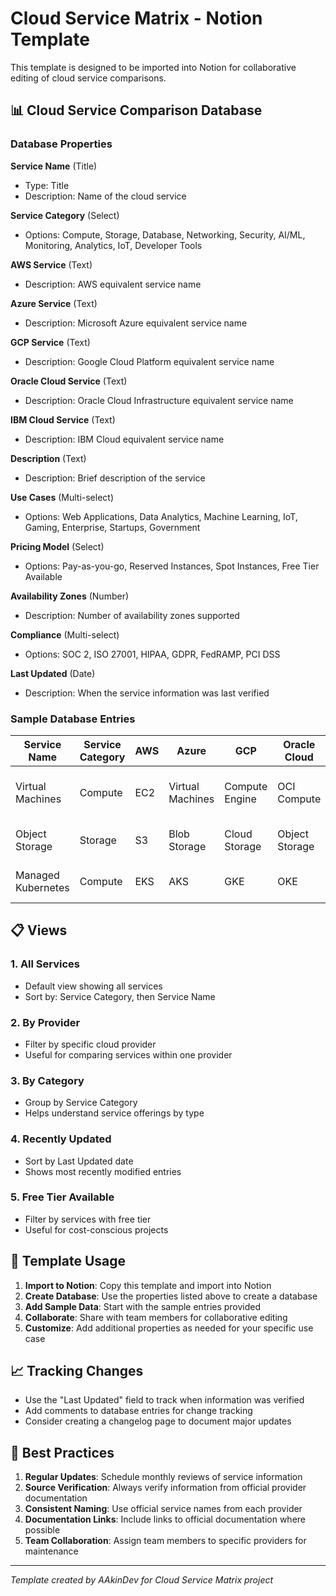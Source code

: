 # Cloud Service Matrix - Notion Template

This template is designed to be imported into Notion for collaborative editing of cloud service comparisons.

## 📊 Cloud Service Comparison Database

### Database Properties

**Service Name** (Title)
- Type: Title
- Description: Name of the cloud service

**Service Category** (Select)
- Options: Compute, Storage, Database, Networking, Security, AI/ML, Monitoring, Analytics, IoT, Developer Tools

**AWS Service** (Text)
- Description: AWS equivalent service name

**Azure Service** (Text)
- Description: Microsoft Azure equivalent service name

**GCP Service** (Text)
- Description: Google Cloud Platform equivalent service name

**Oracle Cloud Service** (Text)
- Description: Oracle Cloud Infrastructure equivalent service name

**IBM Cloud Service** (Text)
- Description: IBM Cloud equivalent service name

**Description** (Text)
- Description: Brief description of the service

**Use Cases** (Multi-select)
- Options: Web Applications, Data Analytics, Machine Learning, IoT, Gaming, Enterprise, Startups, Government

**Pricing Model** (Select)
- Options: Pay-as-you-go, Reserved Instances, Spot Instances, Free Tier Available

**Availability Zones** (Number)
- Description: Number of availability zones supported

**Compliance** (Multi-select)
- Options: SOC 2, ISO 27001, HIPAA, GDPR, FedRAMP, PCI DSS

**Last Updated** (Date)
- Description: When the service information was last verified

### Sample Database Entries

| Service Name | Service Category | AWS | Azure | GCP | Oracle Cloud | IBM Cloud | Description |
|--------------|-----------------|-----|-------|-----|--------------|-----------|-------------|
| Virtual Machines | Compute | EC2 | Virtual Machines | Compute Engine | OCI Compute | IBM Virtual Servers | Basic virtual machine instances |
| Object Storage | Storage | S3 | Blob Storage | Cloud Storage | Object Storage | IBM Cloud Object Storage | Scalable object storage |
| Managed Kubernetes | Compute | EKS | AKS | GKE | OKE | IBM Kubernetes Service | Managed Kubernetes services |

## 📋 Views

### 1. All Services
- Default view showing all services
- Sort by: Service Category, then Service Name

### 2. By Provider
- Filter by specific cloud provider
- Useful for comparing services within one provider

### 3. By Category
- Group by Service Category
- Helps understand service offerings by type

### 4. Recently Updated
- Sort by Last Updated date
- Shows most recently modified entries

### 5. Free Tier Available
- Filter by services with free tier
- Useful for cost-conscious projects

## 🔧 Template Usage

1. **Import to Notion**: Copy this template and import into Notion
2. **Create Database**: Use the properties listed above to create a database
3. **Add Sample Data**: Start with the sample entries provided
4. **Collaborate**: Share with team members for collaborative editing
5. **Customize**: Add additional properties as needed for your specific use case

## 📈 Tracking Changes

- Use the "Last Updated" field to track when information was verified
- Add comments to database entries for change tracking
- Consider creating a changelog page to document major updates

## 🎯 Best Practices

1. **Regular Updates**: Schedule monthly reviews of service information
2. **Source Verification**: Always verify information from official provider documentation
3. **Consistent Naming**: Use official service names from each provider
4. **Documentation Links**: Include links to official documentation where possible
5. **Team Collaboration**: Assign team members to specific providers for maintenance

---

*Template created by AAkinDev for Cloud Service Matrix project* 

